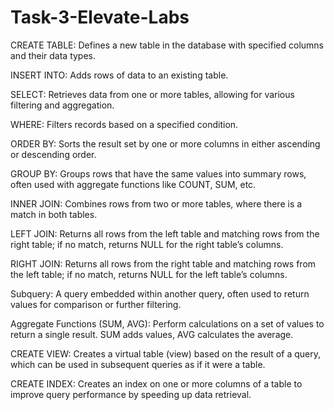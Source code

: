 # Task-3-Elevate-Labs

CREATE TABLE: Defines a new table in the database with specified columns and their data types.

INSERT INTO: Adds rows of data to an existing table.

SELECT: Retrieves data from one or more tables, allowing for various filtering and aggregation.

WHERE: Filters records based on a specified condition.

ORDER BY: Sorts the result set by one or more columns in either ascending or descending order.

GROUP BY: Groups rows that have the same values into summary rows, often used with aggregate functions like COUNT, SUM, etc.

INNER JOIN: Combines rows from two or more tables, where there is a match in both tables.

LEFT JOIN: Returns all rows from the left table and matching rows from the right table; if no match, returns NULL for the right table’s columns.

RIGHT JOIN: Returns all rows from the right table and matching rows from the left table; if no match, returns NULL for the left table’s columns.

Subquery: A query embedded within another query, often used to return values for comparison or further filtering.

Aggregate Functions (SUM, AVG): Perform calculations on a set of values to return a single result. SUM adds values, AVG calculates the average.

CREATE VIEW: Creates a virtual table (view) based on the result of a query, which can be used in subsequent queries as if it were a table.

CREATE INDEX: Creates an index on one or more columns of a table to improve query performance by speeding up data retrieval.

